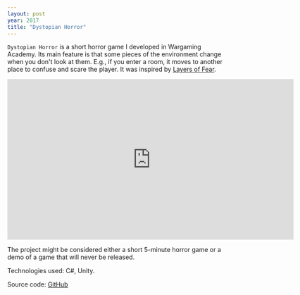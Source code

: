 ```yaml
---
layout: post
year: 2017
title: "Dystopian Horror"
---
```


`Dystopian Horror` is a short horror game I developed in Wargaming Academy. Its main feature is that some pieces of the environment change when you don't look at them. E.g., if you enter a room, it moves to another place to confuse and scare the player. It was inspired by [Layers of Fear](https://youtu.be/CyDs5UJfvks).  

<iframe width="650" height="365" src="https://www.youtube.com/embed/fAWWG4Pqa9o" frameborder="0" allow="accelerometer; autoplay; clipboard-write; encrypted-media; gyroscope; picture-in-picture" allowfullscreen></iframe>

The project might be considered either a short 5-minute horror game or a demo of a game that will never be released.

Technologies used: C#, Unity.
  
Source code: [GitHub](https://github.com/binary-machinery/DystopianHorror)